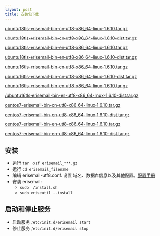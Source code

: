 ```yaml
---
layout: post
title: 安装包下载
---
```

[ubuntu18tls-erisemail-bin-cn-utf8-x86_64-linux-1.6.10.tar.gz](https://github.com/uplusware/erisemail/raw/master/ubuntu18tls-erisemail-bin-cn-utf8-x86_64-linux-1.6.10.tar.gz)

[ubuntu18tls-erisemail-bin-cn-utf8-x86_64-linux-1.6.10-dist.tar.gz](https://github.com/uplusware/erisemail/raw/master/ubuntu18tls-erisemail-bin-cn-utf8-x86_64-linux-1.6.10-dist.tar.gz)

[ubuntu18tls-erisemail-bin-en-utf8-x86_64-linux-1.6.10.tar.gz](https://github.com/uplusware/erisemail/raw/master/ubuntu18tls-erisemail-bin-en-utf8-x86_64-linux-1.6.10.tar.gz)

[ubuntu18tls-erisemail-bin-en-utf8-x86_64-linux-1.6.10-dist.tar.gz](https://github.com/uplusware/erisemail/raw/master/ubuntu18tls-erisemail-bin-en-utf8-x86_64-linux-1.6.10-dist.tar.gz)

[ubuntu16tls-erisemail-bin-cn-utf8-x86_64-linux-1.6.10.tar.gz](https://github.com/uplusware/erisemail/raw/master/ubuntu16tls-erisemail-bin-cn-utf8-x86_64-linux-1.6.10.tar.gz)

[ubuntu16tls-erisemail-bin-cn-utf8-x86_64-linux-1.6.10-dist.tar.gz](https://github.com/uplusware/erisemail/raw/master/ubuntu16tls-erisemail-bin-cn-utf8-x86_64-linux-1.6.10-dist.tar.gz)

[ubuntu16tls-erisemail-bin-en-utf8-x86_64-linux-1.6.10.tar.gz](https://github.com/uplusware/erisemail/raw/master/ubuntu16tls-erisemail-bin-en-utf8-x86_64-linux-1.6.10.tar.gz)

[/ubuntu16tls-erisemail-bin-en-utf8-x86_64-linux-1.6.10-dist.tar.gz](https://github.com/uplusware/erisemail/raw/master/ubuntu16tls-erisemail-bin-en-utf8-x86_64-linux-1.6.10-dist.tar.gz)

[centos7-erisemail-bin-cn-utf8-x86_64-linux-1.6.10.tar.gz](https://github.com/uplusware/erisemail/raw/master/centos7-erisemail-bin-cn-utf8-x86_64-linux-1.6.10.tar.gz)

[centos7-erisemail-bin-cn-utf8-x86_64-linux-1.6.10-dist.tar.gz](https://github.com/uplusware/erisemail/raw/master/centos7-erisemail-bin-cn-utf8-x86_64-linux-1.6.10-dist.tar.gz)

[centos7-erisemail-bin-en-utf8-x86_64-linux-1.6.10.tar.gz](https://github.com/uplusware/erisemail/raw/master/centos7-erisemail-bin-en-utf8-x86_64-linux-1.6.10.tar.gz)

[centos7-erisemail-bin-en-utf8-x86_64-linux-1.6.10-dist.tar.gz](https://github.com/uplusware/erisemail/raw/master/centos7-erisemail-bin-en-utf8-x86_64-linux-1.6.10-dist.tar.gz)


## 安装
* 运行 `tar -xzf erisemail_***.gz`  
* 运行 `cd erisemail_filename`  
* 编辑 erisemail-utf8.conf. 设置 域名、数据库信息以及其他配置。[配置手册](http://erisesoft.com/2018/05/09/%E8%8B%B1%E6%96%87%E9%85%8D%E7%BD%AE%E6%89%8B%E5%86%8C.html)  
* 安装 erisemail:   
  * `sudo ./install.sh`  
  * `sudo eriseutil --install`  
  

## 启动和停止服务
* 启动服务 `/etc/init.d/erisemail start`  
* 停止服务 `/etc/init.d/erisemail stop`  
